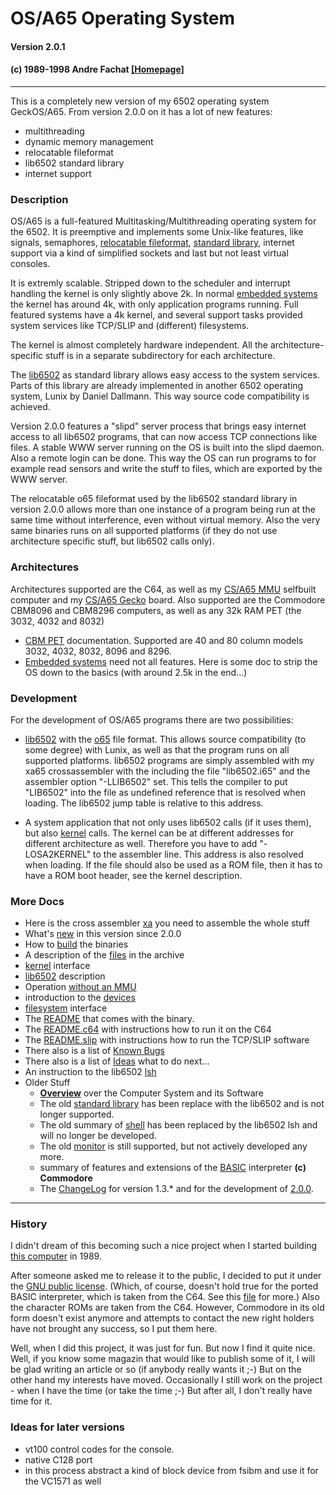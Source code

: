 # OS/A65 Operating System
#### Version 2.0.1
#### (c) 1989-1998 Andre Fachat [[Homepage]](http://www.tu-chemnitz.de/~fachat/index.html)

----------

This is a completely new version of my 6502 operating system GeckOS/A65. From
version 2.0.0 on it has a lot of new features:

  * multithreading
  * dynamic memory management
  * relocatable fileformat
  * lib6502 standard library
  * internet support

### Description

OS/A65 is a full-featured Multitasking/Multithreading operating system for the 6502.
It is preemptive and implements some Unix-like features, like signals,
semaphores, [relocatable fileformat](fileformat.md), [standard
library](lib6502.md), internet support via a kind of simplified sockets and
last but not least virtual consoles.

It is extremly scalable. Stripped down to the scheduler and interrupt handling
the kernel is only slightly above 2k. In normal [embedded
systems](embedded.md) the kernel has around 4k, with only application
programs running. Full featured systems have a 4k kernel, and several support
tasks provided system services like TCP/SLIP and (different) filesystems.

The kernel is almost completely hardware independent. All the architecture-
specific stuff is in a separate subdirectory for each architecture.

The [lib6502](lib6502.md) as standard library allows easy access to the
system services. Parts of this library are already implemented in another 6502
operating system, Lunix by Daniel Dallmann. This way source code compatibility
is achieved.

Version 2.0.0 features a "slipd" server process that brings easy internet
access to all lib6502 programs, that can now access TCP connections like
files. A stable WWW server running on the OS is built into the slipd daemon.
Also a remote login can be done. This way the OS can run programs to for
example read sensors and write the stuff to files, which are exported by the
WWW server.

The relocatable o65 fileformat used by the lib6502 standard library in version
2.0.0 allows more than one instance of a program being run at the same time
without interference, even without virtual memory. Also the very same binaries
runs on all supported platforms (if they do not use architecture specific
stuff, but lib6502 calls only).

### Architectures

Architectures supported are the C64, as well as my [CS/A65 MMU](http://www.tu-chemnitz.de/~fachat/8bit/hardware/csa/index.html) selfbuilt computer and my
[CS/A65 Gecko](http://www.tu-chemnitz.de/~fachat/8bit/hardware/gecko/index.html) board. Also supported are
the Commodore CBM8096 and CBM8296 computers, as well as any 32k RAM PET (the 3032, 4032 and 8032)

* [CBM PET](cbm8x96.md) documentation. Supported are 40 and 80 column models 3032, 4032, 8032, 8096 and 8296.
* [Embedded systems](embedded.md) need not all features. Here is some doc to strip the OS down to the basics (with around 2.5k in the end...)

### Development

For the development of OS/A65 programs there are two possibilities:

  * [lib6502](lib6502.md) with the [o65](fileformat.md) file format. This allows source compatibility (to some degree) with Lunix, as well as that the program runs on all supported platforms. lib6502 programs are simply assembled with my xa65 crossassembler with the
	including the file "lib6502.i65" and the assembler option "-LLIB6502" set.
	This tells the compiler to put "LIB6502" into the file as undefined reference
	that is resolved when loading. The lib6502 jump table is relative to this
	address.

  * A system application that not only uses lib6502 calls (if it uses them), but also [kernel](kernel.md) calls. The kernel can be at different addresses for different architecture as well.
  	Therefore you have to add "-LOSA2KERNEL" to the assembler line. This address is also resolved when loading. If the file should also be used as a ROM file, then it has to have a ROM boot header,
	see the kernel description.

### More Docs
  * Here is the cross assembler [xa](http://www.tu-chemnitz.de/~fachat/8bit/cross/xa/index.html) you need to assemble the whole stuff
  * What's [new](LOG-2.0) in this version since 2.0.0
  * How to [build](build.md) the binaries
  * A description of the [files](files.txt) in the archive
  * [kernel](kernel.md) interface
  * [lib6502](lib6502.md) description
  * Operation [without an MMU](nommu.md)
  * introduction to the [devices](devices.md)
  * [filesystem](filesystems.md) interface
  * The [README](README) that comes with the binary.
  * The [README.c64](README.c64) with instructions how to run it on the C64
  * The [README.slip](README.slip) with instructions how to run the TCP/SLIP software
  * There also is a list of [Known Bugs](BUGS)
  * There also is a list of [Ideas](IDEAS) what to do next...
  * An instruction to the lib6502 [lsh](README.lsh)
  * Older Stuff
    * [**Overview**](oa1.md) over the Computer System and its Software
    * The old [standard library](oldlib.md) has been replace with the lib6502 and is not longer supported.
    * The old summary of [shell](shell.md) has been replaced by the lib6502 lsh and will no longer be developed.
    * The old [monitor](mon.md) is still supported, but not actively developed any more.
    * summary of features and extensions of the [BASIC](basic.md) interpreter **(c) Commodore**
    * The [ChangeLog](LOG-1.3) for version 1.3.* and for the development of [2.0.0](LOG-pre-2.0).

----------

### History

I didn't dream of this becoming such a nice project when I started building
[this computer](http://www.tu-chemnitz.de/~fachat/8bit/hardware/csa/index.html) in 1989.

After someone asked me to release it to the public, I decided to put it under
the [GNU public license](COPYING). (Which, of course, doesn't hold true for
the ported BASIC interpreter, which is taken from the C64. See this
[file](basic.md) for more.) Also the character ROMs are taken from the C64.
However, Commodore in its old form doesn't exist anymore and attempts to
contact the new right holders have not brought any success, so I put them
here.

Well, when I did this project, it was just for fun. But now I find it quite
nice. Well, if you know some magazin that would like to publish some of it, I
will be glad writing an article or so (if anybody really wants it ;-)
But on the other hand my interests have moved. Occasionally I still work on
the project - when I have the time (or take the time ;-)
But after all, I don't really have time for it.

### Ideas for later versions

  * vt100 control codes for the console.
  * native C128 port
  * in this process abstract a kind of block device from fsibm and use it for the VC1571 as well
